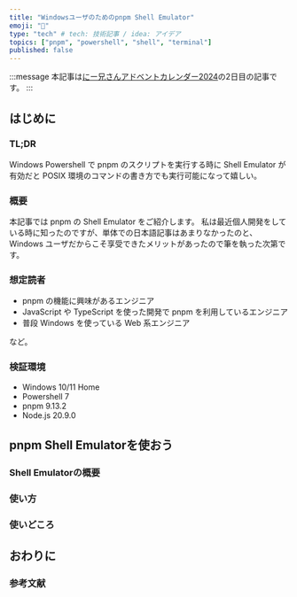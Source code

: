 ```yaml
---
title: "Windowsユーザのためのpnpm Shell Emulator"
emoji: "🐚"
type: "tech" # tech: 技術記事 / idea: アイデア
topics: ["pnpm", "powershell", "shell", "terminal"]
published: false
---
```


:::message
本記事は[にー兄さんアドベントカレンダー2024](https://qiita.com/advent-calendar/2024/ninisan-2024)の2日目の記事です。
:::

## はじめに

### TL;DR

Windows Powershell で pnpm のスクリプトを実行する時に Shell Emulator が有効だと
POSIX 環境のコマンドの書き方でも実行可能になって嬉しい。

### 概要

本記事では pnpm の Shell Emulator をご紹介します。
私は最近個人開発をしている時に知ったのですが、単体での日本語記事はあまりなかったのと、
Windows ユーザだからこそ享受できたメリットがあったので筆を執った次第です。

### 想定読者

- pnpm の機能に興味があるエンジニア
- JavaScript や TypeScript を使った開発で pnpm を利用しているエンジニア
- 普段 Windows を使っている Web 系エンジニア

など。

### 検証環境

- Windows 10/11 Home
- Powershell 7
- pnpm 9.13.2
- Node.js 20.9.0

## pnpm Shell Emulatorを使おう

### Shell Emulatorの概要

### 使い方

### 使いどころ

## おわりに

### 参考文献
